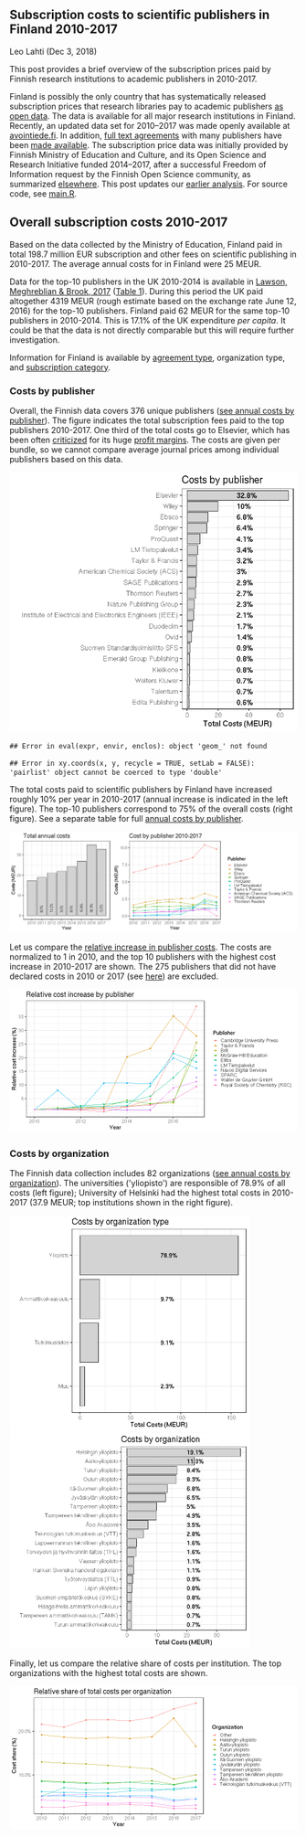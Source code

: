 ## Subscription costs to scientific publishers in Finland 2010-2017

Leo Lahti (Dec 3, 2018) 




This post provides a brief overview of the subscription prices paid by Finnish research institutions to academic publishers in 2010-2017.

Finland is possibly the only country that has systematically released subscription prices that research libraries pay to academic publishers [as open data](https://avointiede.fi/fi/avoimet-julkaisut/kustantajahintatietoja). The data is available for all major research institutions in Finland. Recently, an updated data set for 2010–2017 was made openly available at [avointiede.fi](https://avointiede.fi/fi/avoimet-julkaisut/kustantajahintatietoja). In addition, [full text agreements](https://www.kansalliskirjasto.fi/extra/finelib_julkinen/) with many publishers have been [made available](http://finelib.fi/negotiations/agreements/). The subscription price data was initially provided by Finnish Ministry of Education and Culture, and its Open Science and Research Initiative funded 2014–2017, after a successful Freedom of Information request by the Finnish Open Science community, as summarized [elsewhere](https://www.mostlyphysics.net/blog/2016/6/13/finland-takes-leading-role-in-the-openness-of-academic-journal-pricing). This post updates our [earlier analysis](http://ropengov.github.io/r/2016/06/10/FOI/). For source code, see [main.R](https://github.com/rOpenGov/Finland-Subscription-Costs). 


## Overall subscription costs 2010-2017



Based on the data collected by the Ministry of Education, Finland paid in total
198.7 million EUR subscription and other
fees on scientific publishing in 2010-2017. The average annual costs for in Finland were 25 MEUR.

Data for the top-10 publishers in the UK 2010-2014 is available in [Lawson, Meghreblian & Brook, 2017](https://olh.openlibhums.org/articles/10.16995/olh.72/#B45) ([Table 1](https://olh.openlibhums.org/articles/10.16995/olh.72)). During this period the UK paid altogether 4319 MEUR (rough estimate based on the exchange rate June 12, 2016) for the top-10 publishers. Finland paid 62 MEUR for the same top-10 publishers in 2010-2014. This is  17.1% of the UK expenditure _per capita_. It could be that the data is not directly comparable but this will require further investigation. 


Information for Finland is available by [agreement
type](table/cost_by_type.csv), organization type, and [subscription
category](http://data.okf.fi/ropengov/20160613-FOI/dashboard.html).



### Costs by publisher

Overall, the Finnish data covers 376 unique publishers ([see annual costs by publisher](http://data.okf.fi/ropengov/20160613-FOI/dashboard.html)). The figure indicates the total subscription fees paid to the top publishers 2010-2017. One third of the total costs go to Elsevier, which has been often [criticized](https://gowers.wordpress.com/2014/04/24/elsevier-journals-some-facts/) for its huge [profit margins](http://journals.plos.org/plosone/article?id=10.1371%2Fjournal.pone.0127502). The costs are given per bundle, so we cannot compare average journal prices among individual publishers based on this data.

![plot of chunk foi-totalcosts2b](figure/foi-totalcosts2b-1.png)

```
## Error in eval(expr, envir, enclos): object 'geom_' not found
```

```
## Error in xy.coords(x, y, recycle = TRUE, setLab = FALSE): 'pairlist' object cannot be coerced to type 'double'
```




The total costs paid to scientific publishers by Finland have increased roughly 10% per year in 2010-2017 (annual increase is indicated in the left figure). The top-10 publishers correspond to 75% of the overall costs (right figure). See a separate table for full [annual costs by publisher](http://data.okf.fi/ropengov/20160613-FOI/dashboard.html). 

<img src="figure/foi-costbytime-1.png" title="plot of chunk foi-costbytime" alt="plot of chunk foi-costbytime" width="860px" />




Let us compare the [relative increase in publisher costs](http://data.okf.fi/ropengov/20160613-FOI/dashboard.html). The costs are normalized to 1 in 2010, and the top 10 publishers with the highest cost increase in 2010-2017 are shown. The 275 publishers that did not have declared costs in 2010 or 2017 (see [here](http://data.okf.fi/ropengov/20160613-FOI/dashboard.html)) are excluded.

![plot of chunk foi-timebypublisher2b](figure/foi-timebypublisher2b-1.png)



### Costs by organization



The Finnish data collection includes 82 organizations ([see annual costs by organization](http://data.okf.fi/ropengov/20160613-FOI/dashboard.html)). The universities ('yliopisto') are responsible of 78.9% of all costs (left figure); University of Helsinki had the highest total costs in 2010-2017 (37.9 MEUR; top institutions shown in the right figure).

<img src="figure/foi-totalcosts2d-1.png" title="plot of chunk foi-totalcosts2d" alt="plot of chunk foi-totalcosts2d" width="420px" /><img src="figure/foi-totalcosts2d-2.png" title="plot of chunk foi-totalcosts2d" alt="plot of chunk foi-totalcosts2d" width="420px" />



Finally, let us compare the relative share of costs per
institution. The top organizations with the highest total costs are
shown.


![plot of chunk foi-timebyorganization2c](figure/foi-timebyorganization2c-1.png)
